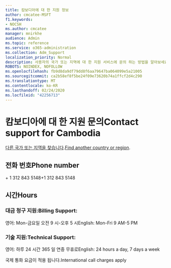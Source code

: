 ```yaml
---
title: 캄보디아에 대 한 지원 정보
author: cmcatee-MSFT
f1.keywords:
- NOCSH
ms.author: cmcatee
manager: mnirkhe
audience: Admin
ms.topic: reference
ms.service: o365-administration
ms.collection: Adm_Support
localization_priority: Normal
description: 사용자의 국가 또는 지역에 대 한 지원 서비스에 문의 하는 방법을 알아보세요.
ROBOTS: NOINDEX, NOFOLLOW
ms.openlocfilehash: fb9d8da9df79dd8f6aa79647ba064099e5a21005
ms.sourcegitcommit: ca2b58ef8f5be24f09e73620b74a1ffcf2d4c290
ms.translationtype: MT
ms.contentlocale: ko-KR
ms.lasthandoff: 02/24/2020
ms.locfileid: "42256713"
---
```

# <a name="contact-support-for-cambodia"></a><span data-ttu-id="10e25-103">캄보디아에 대 한 지원 문의</span><span class="sxs-lookup"><span data-stu-id="10e25-103">Contact support for Cambodia</span></span>

<span data-ttu-id="10e25-104">[다른 국가 또는 지역을 찾습니다](../contact-support-for-business-products.md).</span><span class="sxs-lookup"><span data-stu-id="10e25-104">[Find another country or region](../contact-support-for-business-products.md).</span></span>

## <a name="phone-number"></a><span data-ttu-id="10e25-105">전화 번호</span><span class="sxs-lookup"><span data-stu-id="10e25-105">Phone number</span></span>
<span data-ttu-id="10e25-106">+ 1 312 843 5148</span><span class="sxs-lookup"><span data-stu-id="10e25-106">+1 312 843 5148</span></span>

## <a name="hours"></a><span data-ttu-id="10e25-107">시간</span><span class="sxs-lookup"><span data-stu-id="10e25-107">Hours</span></span>
### <a name="billing-support"></a><span data-ttu-id="10e25-108">대금 청구 지원:</span><span class="sxs-lookup"><span data-stu-id="10e25-108">Billing Support:</span></span>

<span data-ttu-id="10e25-109">영어: Mon-금요일 오전 9 시-오후 5 시</span><span class="sxs-lookup"><span data-stu-id="10e25-109">English: Mon-Fri 9 AM-5 PM</span></span>

### <a name="technical-support"></a><span data-ttu-id="10e25-110">기술 지원:</span><span class="sxs-lookup"><span data-stu-id="10e25-110">Technical Support:</span></span>

<span data-ttu-id="10e25-111">영어: 하루 24 시간 365 일 연중 무휴로</span><span class="sxs-lookup"><span data-stu-id="10e25-111">English: 24 hours a day, 7 days a week</span></span>

<span data-ttu-id="10e25-112">국제 통화 요금이 적용 됩니다.</span><span class="sxs-lookup"><span data-stu-id="10e25-112">International call charges apply</span></span>